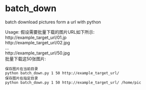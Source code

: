 # batch_down
batch download pictures form a url with python

Usage:
	假设需要批量下载的图片URL如下所示:  
	http://example_target_url/01.jp  
	http://example_target_url/02.jpg  
	...  
	http://example_target_url/50.jpg  
	批量下载这50张图片:  

	保存图片在当前目录  
	python batch_down.py 1 50 http://example_target_url/  
	保存图片在指定目录  
	python batch_down.py 1 50 http://example_target_url/ /home/pic  
